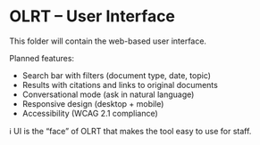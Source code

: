 # OLRT – User Interface

This folder will contain the web-based user interface.

Planned features:
- Search bar with filters (document type, date, topic)
- Results with citations and links to original documents
- Conversational mode (ask in natural language)
- Responsive design (desktop + mobile)
- Accessibility (WCAG 2.1 compliance)

ℹ️ UI is the “face” of OLRT that makes the tool easy to use for staff.
